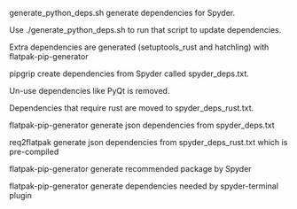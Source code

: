 generate_python_deps.sh generate dependencies for Spyder.

Use ./generate_python_deps.sh to run that script to update dependencies.

Extra dependencies are generated (setuptools_rust and hatchling) with flatpak-pip-generator

pipgrip create dependencies from Spyder called spyder_deps.txt.

Un-use dependencies like PyQt is removed.

Dependencies that require rust are moved to spyder_deps_rust.txt.

flatpak-pip-generator generate json dependencies from spyder_deps.txt

req2flatpak generate json dependencies from spyder_deps_rust.txt which is pre-compiled

flatpak-pip-generator generate recommended package by Spyder

flatpak-pip-generator generate dependencies needed by spyder-terminal plugin
